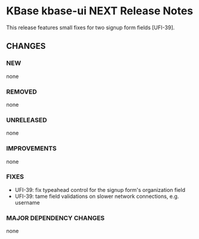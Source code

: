 # KBase kbase-ui NEXT Release Notes

This release features small fixes for two signup form fields [UFI-39].

## CHANGES

### NEW

none

### REMOVED

none

### UNRELEASED

none

### IMPROVEMENTS

none

### FIXES

- UFI-39: fix typeahead control for the signup form's organization field
- UFI-39: tame field validations on slower network connections, e.g. username

### MAJOR DEPENDENCY CHANGES

none
